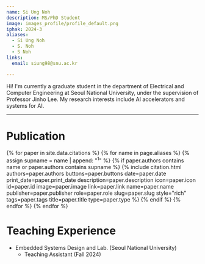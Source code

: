 ```yaml
---
name: Si Ung Noh
description: MS/PhD Student
image: images_profile/profile_default.png
iphak: 2024-3
aliases:
  - Si Ung Noh
  - S. Noh
  - S Noh
links:
  email: siung98@snu.ac.kr

---
```


Hi! I'm currently a graduate student in the department of Electrical and Computer Engineering at Seoul National University, under the supervision of Professor Jinho Lee. My research interests include AI accelerators and systems for AI.

---

# Publication
{% for paper in site.data.citations %}
  {% for name in page.aliases %}
  {% assign supname = name | append: "<sup>1</sup>" %}
    {% if paper.authors contains name or paper.authors contains supname %}
      {% 
        include citation.html
        authors=paper.authors
        buttons=paper.buttons
        date=paper.date
        print_date=paper.print_date
        description=paper.description
        icon=paper.icon
        id=paper.id
        image=paper.image
        link=paper.link
        name=paper.name
        publisher=paper.publisher
        role=paper.role
        slug=paper.slug
        style="rich"
        tags=paper.tags
        title=paper.title
        type=paper.type
      %}
    {% endif %}
  {% endfor %}
{% endfor %}


# Teaching Experience
* Embedded Systems Design and Lab. (Seoul National University)
  * Teaching Assistant (Fall 2024)